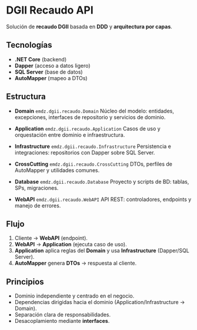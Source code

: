 # DGII Recaudo API

Solución de **recaudo DGII** basada en **DDD** y **arquitectura por capas**.

## Tecnologías

* **.NET Core** (backend)
* **Dapper** (acceso a datos ligero)
* **SQL Server** (base de datos)
* **AutoMapper** (mapeo a DTOs)

## Estructura

* **Domain** `emdz.dgii.recaudo.Domain`
  Núcleo del modelo: entidades, excepciones, interfaces de repositorio y servicios de dominio.

* **Application** `emdz.dgii.recaudo.Application`
  Casos de uso y orquestación entre dominio e infraestructura.

* **Infrastructure** `emdz.dgii.recaudo.Infrastructure`
  Persistencia e integraciones: repositorios con Dapper sobre SQL Server.

* **CrossCutting** `emdz.dgii.recaudo.CrossCutting`
  DTOs, perfiles de AutoMapper y utilidades comunes.

* **Database** `emdz.dgii.recaudo.Database`
  Proyecto y scripts de BD: tablas, SPs, migraciones.

* **WebAPI** `emdz.dgii.recaudo.WebAPI`
  API REST: controladores, endpoints y manejo de errores.

## Flujo

1. Cliente → **WebAPI** (endpoint).
2. **WebAPI** → **Application** (ejecuta caso de uso).
3. **Application** aplica reglas del **Domain** y usa **Infrastructure** (Dapper/SQL Server).
4. **AutoMapper** genera **DTOs** → respuesta al cliente.

## Principios

* Dominio independiente y centrado en el negocio.
* Dependencias dirigidas hacia el dominio (Application/Infrastructure → Domain).
* Separación clara de responsabilidades.
* Desacoplamiento mediante **interfaces**.
